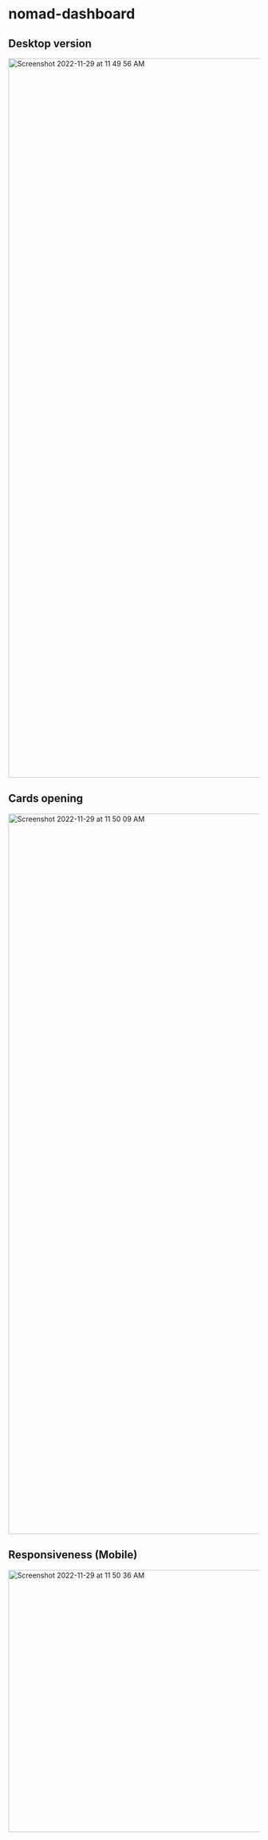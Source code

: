 # nomad-dashboard

## Desktop version

<img width="1438" alt="Screenshot 2022-11-29 at 11 49 56 AM" src="https://user-images.githubusercontent.com/84946242/204633870-712f3dc2-bcee-451d-89a3-824228e4d4a5.png">

## Cards opening

<img width="1440" alt="Screenshot 2022-11-29 at 11 50 09 AM" src="https://user-images.githubusercontent.com/84946242/204633887-6a2c6dc5-3800-43cf-bf72-5133acc3026a.png">

## Responsiveness (Mobile)

<img width="524" alt="Screenshot 2022-11-29 at 11 50 36 AM" src="https://user-images.githubusercontent.com/84946242/204633893-c71b76e2-aae5-4d53-a684-0fadfda8376e.png">
